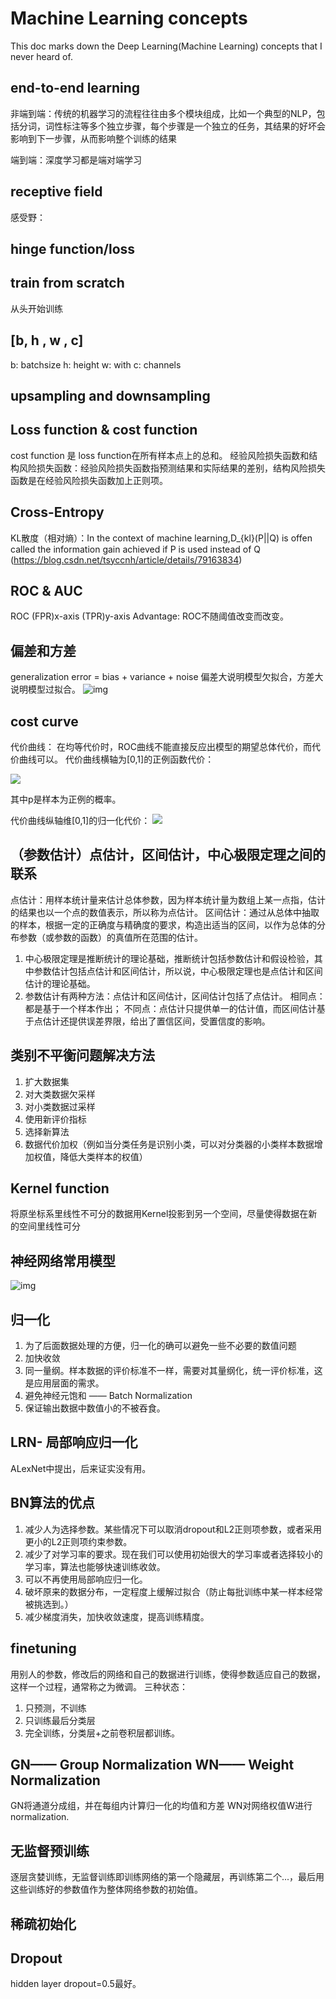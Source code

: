 # Machine Learning concepts
This doc marks down the Deep Learning(Machine Learning) concepts that I never heard of. 

## end-to-end learning
非端到端：传统的机器学习的流程往往由多个模块组成，比如一个典型的NLP，包括分词，词性标注等多个独立步骤，每个步骤是一个独立的任务，其结果的好坏会影响到下一步骤，从而影响整个训练的结果

端到端：深度学习都是端对端学习


## receptive field
感受野：

## hinge function/loss

## train from scratch
从头开始训练

## [b, h , w , c]
b: batchsize
h: height
w: with
c: channels

## upsampling and downsampling

## Loss function & cost function
cost function 是 loss function在所有样本点上的总和。
经验风险损失函数和结构风险损失函数：经验风险损失函数指预测结果和实际结果的差别，结构风险损失函数是在经验风险损失函数加上正则项。


## Cross-Entropy
KL散度（相对熵）：In the context of machine learning,D_{kl}(P||Q) is offen called the information gain achieved if P is used instead of Q
(https://blog.csdn.net/tsyccnh/article/details/79163834)

## ROC & AUC
ROC (FPR)x-axis (TPR)y-axis
Advantage: ROC不随阈值改变而改变。 

## 偏差和方差
generalization error = bias + variance + noise
偏差大说明模型欠拟合，方差大说明模型过拟合。
![img](img/readme/bias&variance.png)

## cost curve
代价曲线：
在均等代价时，ROC曲线不能直接反应出模型的期望总体代价，而代价曲线可以。
代价曲线横轴为[0,1]的正例函数代价：

<img src="http://latex.codecogs.com/gif.latex?P(+)Cost=\frac{p\*Cost_{01}}{p\*Cost_{01}+(1-p)\*Cost_{10}}" />


其中p是样本为正例的概率。

代价曲线纵轴维[0,1]的归一化代价：
<img src="http://latex.codecogs.com/gif.latex?Cost_{norm}=\frac{FNR*p*Cost_{01}+FNR*(1-p)*Cost_{10}}{p*Cost_{01}+(1-p)*Cost_{10}}" />

## （参数估计）点估计，区间估计，中心极限定理之间的联系
点估计：用样本统计量来估计总体参数，因为样本统计量为数组上某一点指，估计的结果也以一个点的数值表示，所以称为点估计。
区间估计：通过从总体中抽取的样本，根据一定的正确度与精确度的要求，构造出适当的区间，以作为总体的分布参数（或参数的函数）的真值所在范围的估计。
1. 中心极限定理是推断统计的理论基础，推断统计包括参数估计和假设检验，其中参数估计包括点估计和区间估计，所以说，中心极限定理也是点估计和区间估计的理论基础。
2. 参数估计有两种方法：点估计和区间估计，区间估计包括了点估计。
相同点：都是基于一个样本作出；
不同点：点估计只提供单一的估计值，而区间估计基于点估计还提供误差界限，给出了置信区间，受置信度的影响。


## 类别不平衡问题解决方法
1. 扩大数据集
2. 对大类数据欠采样
3. 对小类数据过采样
4. 使用新评价指标
5. 选择新算法
6. 数据代价加权（例如当分类任务是识别小类，可以对分类器的小类样本数据增加权值，降低大类样本的权值）

## Kernel function 
将原坐标系里线性不可分的数据用Kernel投影到另一个空间，尽量使得数据在新的空间里线性可分


## 神经网络常用模型
![img](img/readme/neuralnetwork.jpg)

## 归一化
1. 为了后面数据处理的方便，归一化的确可以避免一些不必要的数值问题
2. 加快收敛
3. 同一量纲。样本数据的评价标准不一样，需要对其量纲化，统一评价标准，这是应用层面的需求。
4. 避免神经元饱和 —— Batch Normalization
5. 保证输出数据中数值小的不被吞食。

## LRN- 局部响应归一化
ALexNet中提出，后来证实没有用。

## BN算法的优点
1. 减少人为选择参数。某些情况下可以取消dropout和L2正则项参数，或者采用更小的L2正则项约束参数。
2. 减少了对学习率的要求。现在我们可以使用初始很大的学习率或者选择较小的学习率，算法也能够快速训练收敛。
3. 可以不再使用局部响应归一化。
4. 破坏原来的数据分布，一定程度上缓解过拟合（防止每批训练中某一样本经常被挑选到。）
5. 减少梯度消失，加快收敛速度，提高训练精度。

## finetuning
用别人的参数，修改后的网络和自己的数据进行训练，使得参数适应自己的数据，这样一个过程，通常称之为微调。
三种状态：
1. 只预测，不训练
2. 只训练最后分类层
3. 完全训练，分类层+之前卷积层都训练。

## GN—— Group Normalization WN—— Weight Normalization
GN将通道分成组，并在每组内计算归一化的均值和方差
WN对网络权值W进行normalization.

## 无监督预训练
逐层贪婪训练，无监督训练即训练网络的第一个隐藏层，再训练第二个...，最后用这些训练好的参数值作为整体网络参数的初始值。

## 稀疏初始化

## Dropout
hidden layer dropout=0.5最好。

